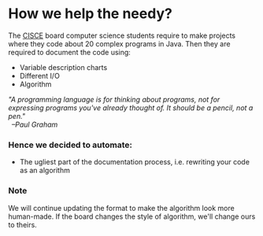 # How we help the needy?
The [CISCE](https://en.m.wikipedia.org/wiki/Council_for_the_Indian_School_Certificate_Examinations) board computer science students require to 
make projects where they code about 20 complex programs in Java. 
Then they are required to document the code using:
- Variable description charts
- Different I/O
- Algorithm

<em>"A programming language is for thinking about programs, 
not for expressing programs you've already thought of. 
It should be a pencil, not a pen."<br>&ensp;&#8211;Paul Graham</em>

### Hence we decided to automate: 
- The ugliest part of the documentation process, i.e. rewriting your code as an algorithm

### Note
We will continue updating the format to make the algorithm look 
more human-made. If the board changes the style of algorithm, we'll 
change ours to theirs.
